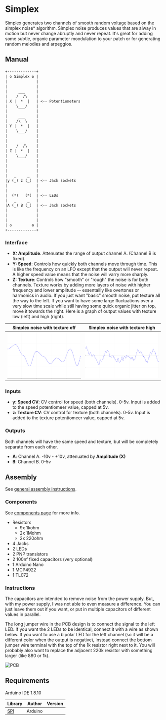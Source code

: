 # Simplex

Simplex generates two channels of smooth random voltage based on the simplex noise* algorithm. Simplex noise produces values that are alway in motion but never change abruptly and never repeat. It's great for adding some subtle, organic parameter moodulation to your patch or for generating random melodies and arpeggios.

## Manual

```
+-------------+
| o Simplex o |
|             |
|             |
|     ___     |
|    /  /\    |
| X |  *  |   | <-- Potentiometers
|    \___/    |
|             |
|     ___     |
|    /\  \    |
| Y |  *  |   |
|    \___/    |
|             |
|     ___     |
|    /  /\    |
| Z |  *  |   |
|    \___/    |
|             |
|             |
|             |
|   _     _   |
|y (_) z (_)  | <-- Jack sockets
|             |
|             |
|  (*)   (*)  | <-- LEDs
|   _     _   |
|A (_) B (_)  | <-- Jack sockets
|             |
|             |
|             |
| o         o |
+-------------+
```

### Interface

* **X: Amplitude**. Attenuates the range of output channel A. (Channel B is fixed).
* **Y: Speed**: Controls how quickly both channels move through time. This is like the frequency on an LFO except that the output will never repeat. A higher speed value means that the noise will varry more sharply.
* **Z: Texture**: Controls how "smooth" or "rough" the noise is for both channels. Texture works by adding more layers of noise with higher frequency and lower amplitude -- essentailly like overtones or harmonics in audio. If you just want "basic" smooth noise, put texture all the way to the left. If you want to have some large fluctuations over a very slow time scale while still having some quick organic jitter on top, move it towards the right. Here is a graph of output values with texture low (left) and high (right).

|Simplex noise with texture off | Simplex noise with texture high |
|-------------------------------|---------------------------------|
|![Graph](./images/simplex_smooth.jpg) | ![Graph](./images/simplex_textured.jpg)

### Inputs

* **y: Speed CV**: CV control for speed (both channels). 0-5v. Input is added to the speed potentiomeer value, capped at 5v.
* **z: Texture CV**: CV control for texture (both channels). 0-5v. Input is added to the texture potentiomeer value, capped at 5v.

### Outputs

Both channels will have the same speed and texture, but will be completely separate from each other.

* **A**: Channel A. -10v - +10v, attenuated by **Amplitude (X)**
* **B**: Channel B. 0-5v

## Assembly

See [general assembly instructions](https://github.com/QuinnFreedman/modular/wiki/Assembly).

### Components

See [components page](https://github.com/QuinnFreedman/modular/wiki/Components) for more info.

* Resistors
  * 9x 1kohm
  * 2x 1Mohm
  * 2x 220ohm
* 4 Jacks
* 2 LEDs
* 2 PNP transistors
* 2 100nf fixed capacitors (very optional)
* 1 Arduino Nano
* 1 MCP4922
* 1 TL072

### Instructions

The capacitors are intended to remove noise from the power supply. But, with my power supply, I was not able to even measure a difference. You can just leave them out if you want, or put in multiple capacitors of different values in parallel.

The long jumper wire in the PCB design is to connect the signal to the left LED. If you want the 2 LEDs to be identical, connect it with a wire as shown below. If you want to use a bipolar LED for the left channel (so it will be a different color when the output is negative), instead connect the bottom jumper wire terminal with the top of the 1k resistor right next to it. You will probably also want to replace the adjacent 220k resistor with something larger (like 880 or 1k).

![PCB](images/Simplex_PCB_middle_pcb.jpg)

## Requirements

Arduino IDE 1.8.10 

|Library                | Author   | Version |
|-----------------------|----------|---------|
| [SPI][1]              | Arduino  |         |

[1]: https://www.arduino.cc/en/reference/SPI
